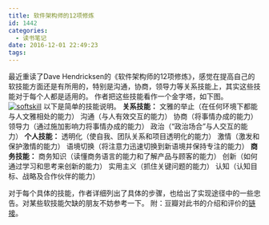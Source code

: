 ```yaml
---
title: 软件架构师的12项修炼
id: 1442
categories:
  - 读书笔记
date: 2016-12-01 22:49:23
tags:
---
```


最近重读了Dave Hendricksen的《软件架构师的12项修炼》，感觉在提高自己的软技能方面还是有所用的，特别是沟通，协商，领导力等关系技能上，其实这些技能对于每个人都是适用的。
作者把这些技能看作一个金字塔，如下图。
[![softskill](http://orufryv17.bkt.clouddn.com/wp-content/uploads/2016/12/softskill.jpg)](http://orufryv17.bkt.clouddn.com/wp-content/uploads/2016/12/softskill.jpg)
以下是简单的技能说明。
**关系技能：**
文雅的举止（在任何环境下都能与人文雅相处的能力）
沟通（与人有效交互的能力）
协商（将事情办成的能力）
领导力（通过施加影响力将事情办成的能力）
政治（“政治场合”与人交互的能力）
**个人技能：**
透明化（使自我、团队关系和项目透明化的能力）
激情（激发和保护激情的能力）
语境切换（将注意力迅速切换到新语境并保持专注的能力）
**商务技能：**
商务知识（读懂商务语言的能力和了解产品与顾客的能力）
创新（如何通过学习和思考来创新的能力）
实用主义（抓住关键问题的能力）
认知（认知目标、战略及合作伙伴的能力）

对于每个具体的技能，作者详细列出了具体的步骤，也给出了实现途径中的一些忠告。对某些软技能欠缺的朋友不妨参考一下。
附：豆瓣对此书的介绍和评价的[链接](https://book.douban.com/subject/10746257/)。
